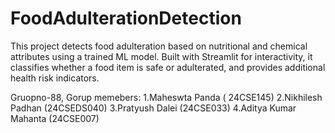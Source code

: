 # FoodAdulterationDetection
This project detects food adulteration based on nutritional and chemical attributes using a trained ML model. Built with Streamlit for interactivity, it classifies whether a food item is safe or adulterated, and provides additional health risk indicators.

Gruopno-88,
Gorup memebers:
1.Maheswta Panda             (  24CSE145)
2.Nikhilesh Padhan             (24CSEDS040)
3.Pratyush Dalei               (24CSE033)
4.Aditya Kumar Mahanta         (24CSE007)
